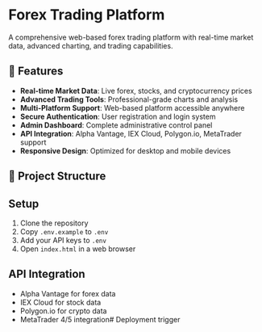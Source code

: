 # Forex Trading Platform

A comprehensive web-based forex trading platform with real-time market data, advanced charting, and trading capabilities.

## 🚀 Features

- **Real-time Market Data**: Live forex, stocks, and cryptocurrency prices
- **Advanced Trading Tools**: Professional-grade charts and analysis
- **Multi-Platform Support**: Web-based platform accessible anywhere
- **Secure Authentication**: User registration and login system
- **Admin Dashboard**: Complete administrative control panel
- **API Integration**: Alpha Vantage, IEX Cloud, Polygon.io, MetaTrader support
- **Responsive Design**: Optimized for desktop and mobile devices

## 📁 Project Structure

## Setup
1. Clone the repository
2. Copy `.env.example` to `.env`
3. Add your API keys to `.env`
4. Open `index.html` in a web browser

## API Integration
- Alpha Vantage for forex data
- IEX Cloud for stock data
- Polygon.io for crypto data
- MetaTrader 4/5 integration#   D e p l o y m e n t   t r i g g e r  
 